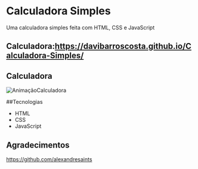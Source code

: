 # Calculadora Simples
 Uma calculadora simples feita com HTML, CSS e JavaScript
## Calculadora:https://davibarroscosta.github.io/Calculadora-Simples/
## Calculadora

![AnimaçãoCalculadora](https://user-images.githubusercontent.com/102886070/162595512-30391916-f469-4708-b71a-8925245cf0bb.gif)

##Tecnologias

* HTML
* CSS
* JavaScript

## Agradecimentos

 https://github.com/alexandresaints
